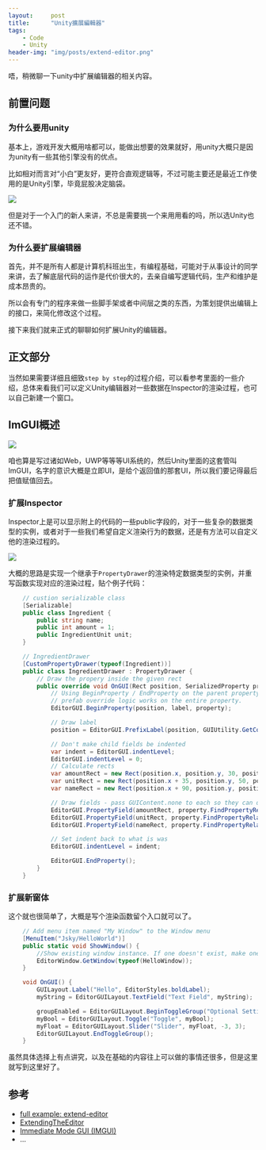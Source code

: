 ```yaml
---
layout:     post
title:      "Unity擴展編輯器"
tags:
    - Code
    - Unity
header-img: "img/posts/extend-editor.png"
---
```


唔，稍微聊一下unity中扩展编辑器的相关内容。

## 前置问题

### 为什么要用unity

基本上，游戏开发大概用啥都可以，能做出想要的效果就好，用unity大概只是因为unity有一些其他引擎没有的优点。

比如相对而言对“小白”更友好，更符合直观逻辑等，不过可能主要还是最近工作使用的是Unity引擎，毕竟屁股决定脑袋。

![]({{site.url}}/img/unity/3.png)

但是对于一个入门的新人来讲，不总是需要挑一个来用用看的吗，所以选Unity也还不错。

### 为什么要扩展编辑器

首先，并不是所有人都是计算机科班出生，有编程基础，可能对于从事设计的同学来讲，去了解底层代码的运作是代价很大的，去亲自编写逻辑代码，生产和维护是成本昂贵的。

所以会有专门的程序来做一些脚手架或者中间层之类的东西，为策划提供出编辑上的接口，来简化修改这个过程。

接下来我们就来正式的聊聊如何扩展Unity的编辑器。

## 正文部分

当然如果需要详细且细致`step by step`的过程介绍，可以看参考里面的一些介绍，总体来看我们可以定义Unity编辑器对一些数据在Inspector的渲染过程，也可以自己新建一个窗口。

## ImGUI概述

![]({{site.url}}/img/unity/2.png)

咱也算是写过诸如Web，UWP等等等UI系统的，然后Unity里面的这套管叫ImGUI，名字的意识大概是立即UI，是给个返回值的那套UI，所以我们要记得最后把值赋值回去。

### 扩展Inspector

Inspector上是可以显示附上的代码的一些public字段的，对于一些复杂的数据类型的实例，或者对于一些我们希望自定义渲染行为的数据，还是有方法可以自定义他的渲染过程的。

![]({{site.url}}/img/unity/1.png)

大概的思路是实现一个继承于`PropertyDrawer`的渲染特定数据类型的实例，并重写函数实现对应的渲染过程，贴个例子代码：
```csharp
    // custion serializable class
    [Serializable]
    public class Ingredient {
        public string name;
        public int amount = 1;
        public IngredientUnit unit;
    }

    // IngredientDrawer
    [CustomPropertyDrawer(typeof(Ingredient))]
    public class IngredientDrawer : PropertyDrawer {
        // Draw the propery inside the given rect
        public override void OnGUI(Rect position, SerializedProperty property, GUIContent label) {
            // Using BeginProperty / EndProperty on the parent property means that
            // prefab override logic works on the entire property.
            EditorGUI.BeginProperty(position, label, property);

            // Draw label
            position = EditorGUI.PrefixLabel(position, GUIUtility.GetControlID(FocusType.Passive), label);

            // Don't make child fields be indented
            var indent = EditorGUI.indentLevel;
            EditorGUI.indentLevel = 0;
            // Calculate rects
            var amountRect = new Rect(position.x, position.y, 30, position.height);
            var unitRect = new Rect(position.x + 35, position.y, 50, position.height);
            var nameRect = new Rect(position.x + 90, position.y, position.width - 90, position.height);

            // Draw fields - pass GUIContent.none to each so they can draw with labels
            EditorGUI.PropertyField(amountRect, property.FindPropertyRelative("amount"), GUIContent.none);
            EditorGUI.PropertyField(unitRect, property.FindPropertyRelative("unit"), GUIContent.none);
            EditorGUI.PropertyField(nameRect, property.FindPropertyRelative("name"), GUIContent.none);

            // Set indent back to what is was
            EditorGUI.indentLevel = indent;

            EditorGUI.EndProperty();
        }
    }
```

### 扩展新窗体

这个就也很简单了，大概是写个渲染函数留个入口就可以了。
```csharp
    // Add menu item named "My Window" to the Window menu
    [MenuItem("Jsky/HelloWorld")]
    public static void ShowWindow() {
        //Show existing window instance. If one doesn't exist, make one.
        EditorWindow.GetWindow(typeof(HelloWindow));
    }

    void OnGUI() {
        GUILayout.Label("Hello", EditorStyles.boldLabel);
        myString = EditorGUILayout.TextField("Text Field", myString);

        groupEnabled = EditorGUILayout.BeginToggleGroup("Optional Settings", groupEnabled);
        myBool = EditorGUILayout.Toggle("Toggle", myBool);
        myFloat = EditorGUILayout.Slider("Slider", myFloat, -3, 3);
        EditorGUILayout.EndToggleGroup();
    }
```
虽然具体选择上有点讲究，以及在基础的内容往上可以做的事情还很多，但是这里就写到这里好了。

## 参考

+ [full example: extend-editor](https://github.com/Moons-Project/Unity.ExtendEditor)
+ [ExtendingTheEditor](https://docs.unity3d.com/Manual/ExtendingTheEditor.html)
+ [Immediate Mode GUI (IMGUI)](https://docs.unity3d.com/Manual/GUIScriptingGuide.html)
+ ...